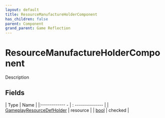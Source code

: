 ```yaml
---
layout: default
title: ResourceManufactureHolderComponent
has_children: false
parent: Component
grand_parent: Game Reflection
---
```

# ResourceManufactureHolderComponent
Description 

## Fields
| Type | Name |
|:------------ - | : -------------- |
| [GameplayResourceDefHolder](game-reflection/components/gameplay_resource_def_holder.md) | resource |
| [bool](game-reflection/components/bool.md) | checked |
